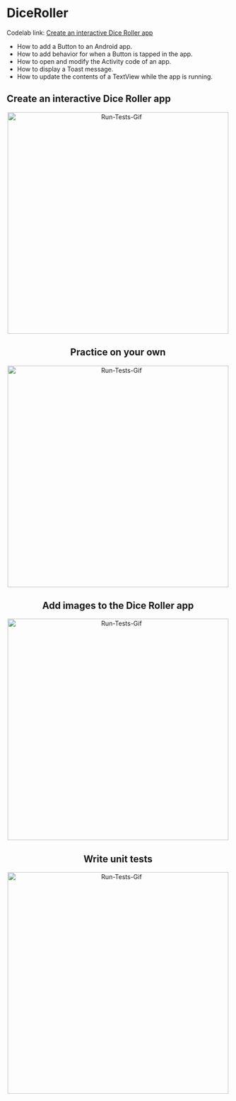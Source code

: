 # DiceRoller


Codelab link: [Create an interactive Dice Roller app](https://developer.android.com/codelabs/basic-android-kotlin-training-create-dice-roller-app-with-button)

* How to add a Button to an Android app.
* How to add behavior for when a Button is tapped in the app.
* How to open and modify the Activity code of an app.
* How to display a Toast message.
* How to update the contents of a TextView while the app is running.


## Create an interactive Dice Roller app

<div align="center">
<img align="center" alt="Run-Tests-Gif" height="500" src="https://github.com/knludi/DiceRoller/blob/master/README/dice-roller.gif"
</div>

## Practice on your own

<div align="center">
<img align="center" alt="Run-Tests-Gif" height="500" src="https://github.com/knludi/DiceRoller/blob/master/README/dice-roller-2.gif">
</div>

## Add images to the Dice Roller app

<div align="center">
<img align="center" alt="Run-Tests-Gif" height="500" src="https://github.com/knludi/DiceRoller/blob/master/README/dice-roller-3.gif">
</div>


## Write unit tests

<div align="center">
<img align="center" alt="Run-Tests-Gif" height="500" src="https://github.com/knludi/DiceRoller/blob/master/README/dice-roller-unit-test.gif">
</div>



